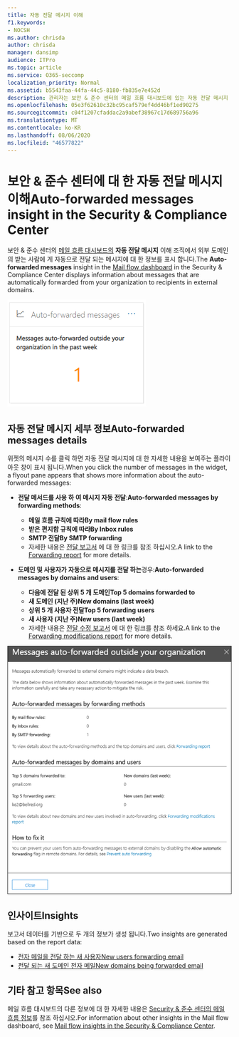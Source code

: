 ```yaml
---
title: 자동 전달 메시지 이해
f1.keywords:
- NOCSH
ms.author: chrisda
author: chrisda
manager: dansimp
audience: ITPro
ms.topic: article
ms.service: O365-seccomp
localization_priority: Normal
ms.assetid: b5543faa-44fa-44c5-8180-fb835e7e452d
description: 관리자는 보안 & 준수 센터의 메일 흐름 대시보드에 있는 자동 전달 메시지 보고서에 대해 알아볼 수 있습니다.
ms.openlocfilehash: 05e3f62610c32bc95caf579ef4dd46bf1ed90275
ms.sourcegitcommit: c04f1207cfaddac2a9abef38967c17d689756a96
ms.translationtype: MT
ms.contentlocale: ko-KR
ms.lasthandoff: 08/06/2020
ms.locfileid: "46577822"
---
```

# <a name="auto-forwarded-messages-insight-in-the-security--compliance-center"></a><span data-ttu-id="3db30-103">보안 & 준수 센터에 대 한 자동 전달 메시지 이해</span><span class="sxs-lookup"><span data-stu-id="3db30-103">Auto-forwarded messages insight in the Security & Compliance Center</span></span>

<span data-ttu-id="3db30-104">보안 & 준수 센터의 [메일 흐름 대시보드의](mail-flow-insights-v2.md) **자동 전달 메시지** 이해 조직에서 외부 도메인의 받는 사람에 게 자동으로 전달 되는 메시지에 대 한 정보를 표시 합니다.</span><span class="sxs-lookup"><span data-stu-id="3db30-104">The **Auto-forwarded messages** insight in the [Mail flow dashboard](mail-flow-insights-v2.md) in the Security & Compliance Center displays information about messages that are automatically forwarded from your organization to recipients in external domains.</span></span>

![보안 & 준수 센터에서 메시지 위젯 자동 전달](../../media/mfi-auto-forwarded-messages.png)

## <a name="auto-forwarded-messages-details"></a><span data-ttu-id="3db30-106">자동 전달 메시지 세부 정보</span><span class="sxs-lookup"><span data-stu-id="3db30-106">Auto-forwarded messages details</span></span>

<span data-ttu-id="3db30-107">위젯의 메시지 수를 클릭 하면 자동 전달 메시지에 대 한 자세한 내용을 보여주는 플라이 아웃 창이 표시 됩니다.</span><span class="sxs-lookup"><span data-stu-id="3db30-107">When you click the number of messages in the widget, a flyout pane appears that shows more information about the auto-forwarded messages:</span></span>

- <span data-ttu-id="3db30-108">**전달 메서드를 사용 하 여 메시지 자동 전달**:</span><span class="sxs-lookup"><span data-stu-id="3db30-108">**Auto-forwarded messages by forwarding methods**:</span></span>

  - <span data-ttu-id="3db30-109">**메일 흐름 규칙에 따라**</span><span class="sxs-lookup"><span data-stu-id="3db30-109">**By mail flow rules**</span></span>
  - <span data-ttu-id="3db30-110">**받은 편지함 규칙에 따라**</span><span class="sxs-lookup"><span data-stu-id="3db30-110">**By Inbox rules**</span></span>
  - <span data-ttu-id="3db30-111">**SMTP 전달**</span><span class="sxs-lookup"><span data-stu-id="3db30-111">**By SMTP forwarding**</span></span>
  - <span data-ttu-id="3db30-112">자세한 내용은 [전달 보고서](view-mail-flow-reports.md#forwarding-report) 에 대 한 링크를 참조 하십시오.</span><span class="sxs-lookup"><span data-stu-id="3db30-112">A link to the [Forwarding report](view-mail-flow-reports.md#forwarding-report) for more details.</span></span>

- <span data-ttu-id="3db30-113">**도메인 및 사용자가 자동으로 메시지를 전달 하는**경우:</span><span class="sxs-lookup"><span data-stu-id="3db30-113">**Auto-forwarded messages by domains and users**:</span></span>

  - <span data-ttu-id="3db30-114">**다음에 전달 된 상위 5 개 도메인**</span><span class="sxs-lookup"><span data-stu-id="3db30-114">**Top 5 domains forwarded to**</span></span>
  - <span data-ttu-id="3db30-115">**새 도메인 (지난 주)**</span><span class="sxs-lookup"><span data-stu-id="3db30-115">**New domains (last week)**</span></span>
  - <span data-ttu-id="3db30-116">**상위 5 개 사용자 전달**</span><span class="sxs-lookup"><span data-stu-id="3db30-116">**Top 5 forwarding users**</span></span>
  - <span data-ttu-id="3db30-117">**새 사용자 (지난 주)**</span><span class="sxs-lookup"><span data-stu-id="3db30-117">**New users (last week)**</span></span>
  - <span data-ttu-id="3db30-118">자세한 내용은 [전달 수정 보고서](mfi-new-users-forwarding-email.md#forwarding-modifications-report) 에 대 한 링크를 참조 하세요.</span><span class="sxs-lookup"><span data-stu-id="3db30-118">A link to the [Forwarding modifications report](mfi-new-users-forwarding-email.md#forwarding-modifications-report) for more details.</span></span>

![보안 & 준수 센터의 자동 전달 메시지 보고서에 대 한 세부 정보 플라이 아웃](../../media/mfi-auto-forwarded-messages-details.png)

## <a name="insights"></a><span data-ttu-id="3db30-120">인사이트</span><span class="sxs-lookup"><span data-stu-id="3db30-120">Insights</span></span>

<span data-ttu-id="3db30-121">보고서 데이터를 기반으로 두 개의 정보가 생성 됩니다.</span><span class="sxs-lookup"><span data-stu-id="3db30-121">Two insights are generated based on the report data:</span></span>

- [<span data-ttu-id="3db30-122">전자 메일을 전달 하는 새 사용자</span><span class="sxs-lookup"><span data-stu-id="3db30-122">New users forwarding email</span></span>](mfi-new-users-forwarding-email.md)
- [<span data-ttu-id="3db30-123">전달 되는 새 도메인 전자 메일</span><span class="sxs-lookup"><span data-stu-id="3db30-123">New domains being forwarded email</span></span>](mfi-new-domains-being-forwarded-email.md)

## <a name="see-also"></a><span data-ttu-id="3db30-124">기타 참고 항목</span><span class="sxs-lookup"><span data-stu-id="3db30-124">See also</span></span>

<span data-ttu-id="3db30-125">메일 흐름 대시보드의 다른 정보에 대 한 자세한 내용은 [Security & 준수 센터의 메일 흐름 정보](mail-flow-insights-v2.md)를 참조 하십시오.</span><span class="sxs-lookup"><span data-stu-id="3db30-125">For information about other insights in the Mail flow dashboard, see [Mail flow insights in the Security & Compliance Center](mail-flow-insights-v2.md).</span></span>

